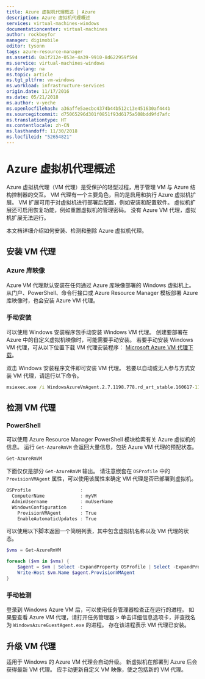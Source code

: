 ```yaml
---
title: Azure 虚拟机代理概述 | Azure
description: Azure 虚拟机代理概述
services: virtual-machines-windows
documentationcenter: virtual-machines
author: rockboyfor
manager: digimobile
editor: tysonn
tags: azure-resource-manager
ms.assetid: 0a1f212e-053e-4a39-9910-8d622959f594
ms.service: virtual-machines-windows
ms.devlang: na
ms.topic: article
ms.tgt_pltfrm: vm-windows
ms.workload: infrastructure-services
origin.date: 11/17/2016
ms.date: 05/21/2018
ms.author: v-yeche
ms.openlocfilehash: a36affe5aecbc4374b44b512c13e451630af444b
ms.sourcegitcommit: d75065296d301f0851f93d6175a508bdd9fd7afc
ms.translationtype: HT
ms.contentlocale: zh-CN
ms.lasthandoff: 11/30/2018
ms.locfileid: "52654821"
---
```

# <a name="azure-virtual-machine-agent-overview"></a>Azure 虚拟机代理概述

Azure 虚拟机代理（VM 代理）是受保护的轻型过程，用于管理 VM 与 Azure 结构控制器的交互。 VM 代理有一个主要角色，目的是启用和执行 Azure 虚拟机扩展。 VM 扩展可用于对虚拟机进行部署后配置，例如安装和配置软件。 虚拟机扩展还可启用恢复功能，例如重置虚拟机的管理密码。 没有 Azure VM 代理，虚拟机扩展无法运行。

本文档详细介绍如何安装、检测和删除 Azure 虚拟机代理。

## <a name="install-the-vm-agent"></a>安装 VM 代理

### <a name="azure-gallery-image"></a>Azure 库映像

Azure VM 代理默认安装在任何通过 Azure 库映像部署的 Windows 虚拟机上。 从门户、PowerShell、命令行接口或 Azure Resource Manager 模板部署 Azure 库映像时，也会安装 Azure VM 代理。 

### <a name="manual-installation"></a>手动安装

可以使用 Windows 安装程序包手动安装 Windows VM 代理。 创建要部署在 Azure 中的自定义虚拟机映像时，可能需要手动安装。 若要手动安装 Windows VM 代理，可从以下位置下载 VM 代理安装程序： [Microsoft Azure VM 代理下载](http://go.microsoft.com/fwlink/?LinkID=394789)。 

双击 Windows 安装程序文件即可安装 VM 代理。 若要以自动或无人参与方式安装 VM 代理，请运行以下命令。

```cmd
msiexec.exe /i WindowsAzureVmAgent.2.7.1198.778.rd_art_stable.160617-1120.fre /quiet
```

## <a name="detect-the-vm-agent"></a>检测 VM 代理

### <a name="powershell"></a>PowerShell

可以使用 Azure Resource Manager PowerShell 模块检索有关 Azure 虚拟机的信息。 运行 `Get-AzureRmVM` 会返回大量信息，包括 Azure VM 代理的预配状态。

```PowerShell
Get-AzureRmVM
```

下面仅仅是部分 `Get-AzureRmVM` 输出。 请注意嵌套在 `OSProfile` 中的 `ProvisionVMAgent` 属性，可以使用该属性来确定 VM 代理是否已部署到虚拟机。

```PowerShell
OSProfile                  :
  ComputerName             : myVM
  AdminUsername            : muUserName
  WindowsConfiguration     :
    ProvisionVMAgent       : True
    EnableAutomaticUpdates : True
```

可以使用以下脚本返回一个简明列表，其中包含虚拟机名称以及 VM 代理的状态。

```PowerShell
$vms = Get-AzureRmVM

foreach ($vm in $vms) {
    $agent = $vm | Select -ExpandProperty OSProfile | Select -ExpandProperty Windowsconfiguration | Select ProvisionVMAgent
    Write-Host $vm.Name $agent.ProvisionVMAgent
}
```

### <a name="manual-detection"></a>手动检测

登录到 Windows Azure VM 后，可以使用任务管理器检查正在运行的进程。 如果要查看 Azure VM 代理，请打开任务管理器 > 单击详细信息选项卡，并查找名为 `WindowsAzureGuestAgent.exe` 的进程。 存在该进程表示 VM 代理已安装。

## <a name="upgrade-the-vm-agent"></a>升级 VM 代理

适用于 Windows 的 Azure VM 代理会自动升级。 新虚拟机在部署到 Azure 后会获得最新 VM 代理。 应手动更新自定义 VM 映像，使之包括新的 VM 代理。
<!-- Update_Description: update meta properties -->